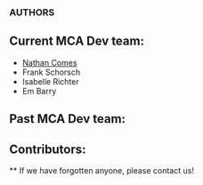 ### AUTHORS


## Current MCA Dev team:
- [Nathan Comes](https://github.com/ncomes/)
- Frank Schorsch
- Isabelle Richter
- Em Barry

## Past MCA Dev team:  


## Contributors:  



** If we have forgotten anyone, please contact us!  


